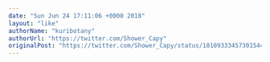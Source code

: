 ```yaml
---
date: "Sun Jun 24 17:11:06 +0000 2018"
layout: "like"
authorName: "kuribotany"
authorUrl: "https://twitter.com/Shower_Capy"
originalPost: "https://twitter.com/Shower_Capy/status/1010933345730154497"
---
```

